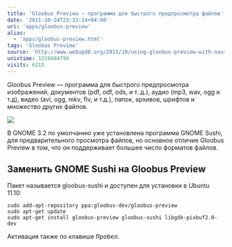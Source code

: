 ```yaml
---
title: 'Gloobus Preview — программа для быстрого предпросмотра файлов'
date: '2011-10-24T23:33:14+04:00'
uri: 'apps/gloobus-preview'
alias: 
  - 'apps/gloobus-preview.html'
tags: 'Gloobus Preview'
source: 'http://www.webupd8.org/2011/10/using-gloobus-preview-with-nautilus-32.html'
unixtime: 1319484794
visits: 6215
---
```

Gloobus Preview — программа для быстрого предпросмотра изображений, документов (pdf, odf, ods, и т. д.), аудио (mp3, wav, ogg и т.д), видео (avi, ogg, mkv, flv, и т.д.), папок, архивов, шрифтов и множество других файлов.

[![](img/2011/10/24/23-00/gloobus-6277127539-o.jpg)](img/2011/10/24/23-00/gloobus-6277127539-o.jpg)

В GNOME 3.2 по умолчанию уже установлена программа GNOME Sushi, для предварительного просмотра файлов, но основное отличие Gloobus Preview в том, что он поддерживает большее число форматов файлов.

## Заменить GNOME Sushi на Gloobus Preview

Пакет называется gloobus-sushi и доступен для установки в Ubuntu 11.10:

```
sudo add-apt-repository ppa:gloobus-dev/gloobus-preview 
sudo apt-get update 
sudo apt-get install gloobus-preview gloobus-sushi libgdk-pixbuf2.0-dev
```

Активация также по клавише <kbd>Пробел</kbd>.
